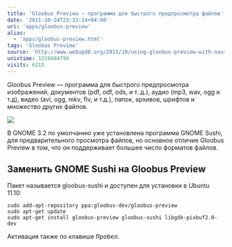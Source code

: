 ```yaml
---
title: 'Gloobus Preview — программа для быстрого предпросмотра файлов'
date: '2011-10-24T23:33:14+04:00'
uri: 'apps/gloobus-preview'
alias: 
  - 'apps/gloobus-preview.html'
tags: 'Gloobus Preview'
source: 'http://www.webupd8.org/2011/10/using-gloobus-preview-with-nautilus-32.html'
unixtime: 1319484794
visits: 6215
---
```

Gloobus Preview — программа для быстрого предпросмотра изображений, документов (pdf, odf, ods, и т. д.), аудио (mp3, wav, ogg и т.д), видео (avi, ogg, mkv, flv, и т.д.), папок, архивов, шрифтов и множество других файлов.

[![](img/2011/10/24/23-00/gloobus-6277127539-o.jpg)](img/2011/10/24/23-00/gloobus-6277127539-o.jpg)

В GNOME 3.2 по умолчанию уже установлена программа GNOME Sushi, для предварительного просмотра файлов, но основное отличие Gloobus Preview в том, что он поддерживает большее число форматов файлов.

## Заменить GNOME Sushi на Gloobus Preview

Пакет называется gloobus-sushi и доступен для установки в Ubuntu 11.10:

```
sudo add-apt-repository ppa:gloobus-dev/gloobus-preview 
sudo apt-get update 
sudo apt-get install gloobus-preview gloobus-sushi libgdk-pixbuf2.0-dev
```

Активация также по клавише <kbd>Пробел</kbd>.
